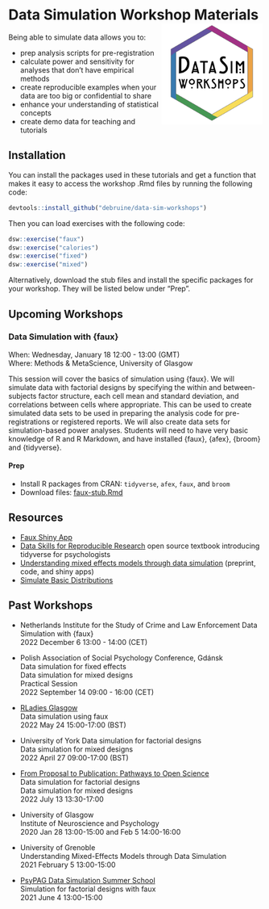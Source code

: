 
# Data Simulation Workshop Materials <img src="man/figures/logo.png" style="float:right; width:200px;" />

Being able to simulate data allows you to:

- prep analysis scripts for pre-registration
- calculate power and sensitivity for analyses that don’t have empirical
  methods
- create reproducible examples when your data are too big or
  confidential to share
- enhance your understanding of statistical concepts
- create demo data for teaching and tutorials

## Installation

You can install the packages used in these tutorials and get a function
that makes it easy to access the workshop .Rmd files by running the
following code:

``` r
devtools::install_github("debruine/data-sim-workshops")
```

Then you can load exercises with the following code:

``` r
dsw::exercise("faux")
dsw::exercise("calories")
dsw::exercise("fixed")
dsw::exercise("mixed")
```

Alternatively, download the stub files and install the specific packages
for your workshop. They will be listed below under “Prep”.

## Upcoming Workshops

### Data Simulation with {faux}

When: Wednesday, January 18 12:00 - 13:00 (GMT)  
Where: Methods & MetaScience, University of Glasgow

This session will cover the basics of simulation using {faux}. We will
simulate data with factorial designs by specifying the within and
between-subjects factor structure, each cell mean and standard
deviation, and correlations between cells where appropriate. This can be
used to create simulated data sets to be used in preparing the analysis
code for pre-registrations or registered reports. We will also create
data sets for simulation-based power analyses. Students will need to
have very basic knowledge of R and R Markdown, and have installed
{faux}, {afex}, {broom} and {tidyverse}.

#### Prep

- Install R packages from CRAN: `tidyverse`, `afex`, `faux`, and `broom`
- Download files:
  [faux-stub.Rmd](https://raw.githubusercontent.com/debruine/data-sim-workshops/master/inst/stubs/faux-stub.Rmd)

<!--
### Data simulation for mixed designs

This session will cover simulating data for a mixed design, where trials are crossed with subjects. We will learn how to analyse this using {lme4}, with a focus on understanding how the simulation parameters correspond to the output. Finally, we will learn how to use simulation to calculate power. Students will need to have basic knowledge of R and R Markdown, some familiarity with mixed designs (even if they don't currently analyse them with mixed models) and have installed {faux}, {afex}, {tidyverse}, and {lme4}.

#### Prep

* Install R packages from CRAN: `tidyverse`, `afex`, `lme4`, `broom`, `broom.mixed`, `faux`
* Download files: [mixed-stub.Rmd](https://raw.githubusercontent.com/debruine/data-sim-workshops/master/inst/stubs/mixed-stub.Rmd)
-->

## Resources

- [Faux Shiny App](https://shiny.psy.gla.ac.uk/debruine/fauxapp/)
- [Data Skills for Reproducible
  Research](https://psyteachr.github.io/reprores/) open source textbook
  introducing tidyverse for psychologists
- [Understanding mixed effects models through data
  simulation](https://osf.io/3cz2e/) (preprint, code, and shiny apps)
- [Simulate Basic
  Distributions](https://shiny.psy.gla.ac.uk/debruine/simulate/)

## Past Workshops

- Netherlands Institute for the Study of Crime and Law Enforcement Data
  Simulation with {faux}  
  2022 December 6 13:00 - 14:00 (CET)

- Polish Association of Social Psychology Conference, Gdánsk  
  Data simulation for fixed effects  
  Data simulation for mixed designs  
  Practical Session  
  2022 September 14 09:00 - 16:00 (CET)

- [RLadies
  Glasgow](https://www.meetup.com/rladies-glasgow/events/285942871/)  
  Data simulation using faux  
  2022 May 24 15:00-17:00 (BST)

- University of York Data simulation for factorial designs  
  Data simulation for mixed designs  
  2022 April 27 09:00-17:00 (BST)

- [From Proposal to Publication: Pathways to Open
  Science](https://www.dropbox.com/s/aydsuk6eahxumzu/OSW-Jul21.pdf?dl=0)  
  Data simulation for factorial designs  
  Data simulation for mixed designs  
  2022 July 13 13:30-17:00

- University of Glasgow  
  Institute of Neuroscience and Psychology  
  2020 Jan 28 13:00-15:00 and Feb 5 14:00-16:00

- University of Grenoble  
  Understanding Mixed-Effects Models through Data Simulation  
  2021 February 5 13:00-15:00

- [PsyPAG Data Simulation Summer
  School](https://simsummerschool.github.io/)  
  Simulation for factorial designs with faux  
  2021 June 4 13:00-15:00
